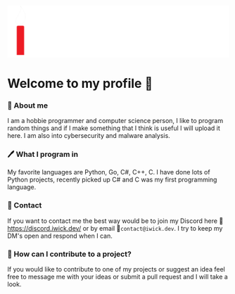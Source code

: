 ![LogoBanner](https://raw.githubusercontent.com/IWickGames/IWickGames/main/IWickBanner.svg)
# Welcome to my profile 👋

### 📣 About me
I am a hobbie programmer and computer science person, I like to program random things and if I make something that I think is useful I will upload it here. I am also into cybersecurity and malware analysis.

### 🖊 What I program in
My favorite languages are Python, Go, C#, C++, C. I have done lots of Python projects, recently picked up C# and C was my first programming language.

### 📩 Contact
If you want to contact me the best way would be to join my Discord here 💬 https://discord.iwick.dev/ or by email 📨`contact@iwick.dev`. I try to keep my DM's open and respond when I can.

### 📌 How can I contribute to a project?
If you would like to contribute to one of my projects or suggest an idea feel free to message me with your ideas or submit a pull request and I will take a look.
